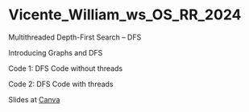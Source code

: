 # Vicente_William_ws_OS_RR_2024
Multithreaded Depth-First Search – DFS

Introducing Graphs and DFS

Code 1:
DFS Code without threads

Code 2:
DFS Code with threads


Slides at [Canva](https://www.canva.com/design/DAGCbyRwCXE/pQlTWQG53VEDiOLKwLQaug/edit?utm_content=DAGCbyRwCXE&utm_campaign=designshare&utm_medium=link2&utm_source=sharebutton)
